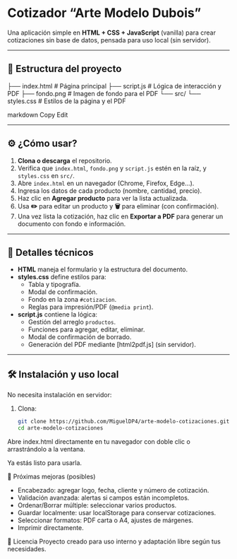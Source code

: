 # Cotizador “Arte Modelo Dubois”

Una aplicación simple en **HTML + CSS + JavaScript** (vanilla) para crear cotizaciones sin base de datos, pensada para uso local (sin servidor).

---

## 📁 Estructura del proyecto

├── index.html # Página principal
├── script.js # Lógica de interacción y PDF
├── fondo.png # Imagen de fondo para el PDF
└── src/
└── styles.css # Estilos de la página y el PDF

markdown
Copy
Edit

---

## ⚙️ ¿Cómo usar?

1. **Clona o descarga** el repositorio.
2. Verifica que `index.html`, `fondo.png` y `script.js` estén en la raíz, y `styles.css` en `src/`.
3. Abre `index.html` en un navegador (Chrome, Firefox, Edge…).
4. Ingresa los datos de cada producto (nombre, cantidad, precio).
5. Haz clic en **Agregar producto** para ver la lista actualizada.
6. Usa **✏️** para editar un producto y **🗑️** para eliminar (con confirmación).
7. Una vez lista la cotización, haz clic en **Exportar a PDF** para generar un documento con fondo e información.

---

## 🧩 Detalles técnicos

- **HTML** maneja el formulario y la estructura del documento.
- **styles.css** define estilos para:
  - Tabla y tipografía.
  - Modal de confirmación.
  - Fondo en la zona `#cotizacion`.
  - Reglas para impresión/PDF (`@media print`).
- **script.js** contiene la lógica:
  - Gestión del arreglo `productos`.
  - Funciones para agregar, editar, eliminar.
  - Modal de confirmación de borrado.
  - Generación del PDF mediante [html2pdf.js] (sin servidor).

---

## 🛠️ Instalación y uso local

No necesita instalación en servidor:

1. Clona:

   ```bash
   git clone https://github.com/MiguelDP4/arte-modelo-cotizaciones.git
   cd arte-modelo-cotizaciones
   ```

Abre index.html directamente en tu navegador con doble clic o arrastrándolo a la ventana.

Ya estás listo para usarla.

🚀 Próximas mejoras (posibles)

- Encabezado: agregar logo, fecha, cliente y número de cotización.
- Validación avanzada: alertas si campos están incompletos.
- Ordenar/Borrar múltiple: seleccionar varios productos.
- Guardar localmente: usar localStorage para conservar cotizaciones.
- Seleccionar formatos: PDF carta o A4, ajustes de márgenes.
- Imprimir directamente.

📄 Licencia
Proyecto creado para uso interno y adaptación libre según tus necesidades.